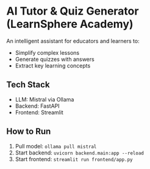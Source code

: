 # AI Tutor & Quiz Generator (LearnSphere Academy)
An intelligent assistant for educators and learners to:
- Simplify complex lessons
- Generate quizzes with answers
- Extract key learning concepts
## Tech Stack
- LLM: Mistral via Ollama
- Backend: FastAPI
- Frontend: Streamlit

## How to Run
1. Pull model: `ollama pull mistral`
2. Start backend: `uvicorn backend.main:app --reload`
3. Start frontend: `streamlit run frontend/app.py`
